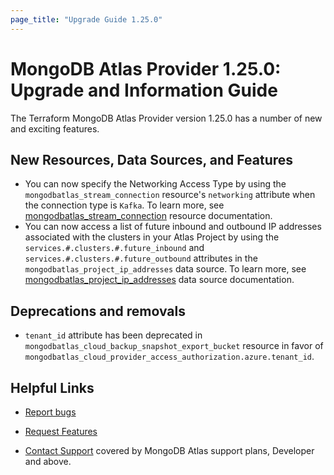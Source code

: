 ```yaml
---
page_title: "Upgrade Guide 1.25.0"
---
```


# MongoDB Atlas Provider 1.25.0: Upgrade and Information Guide

The Terraform MongoDB Atlas Provider version 1.25.0 has a number of new and exciting features.

## New Resources, Data Sources, and Features

- You can now specify the Networking Access Type by using the `mongodbatlas_stream_connection` resource's `networking` attribute when the connection type is `Kafka`. To learn more, see [mongodbatlas_stream_connection](https://registry.terraform.io/providers/mongodb/mongodbatlas/latest/docs/resources/stream_connection) resource documentation.
- You can now access a list of future inbound and outbound IP addresses associated with the clusters in your Atlas Project by using the `services.#.clusters.#.future_inbound` and `services.#.clusters.#.future_outbound` attributes in the `mongodbatlas_project_ip_addresses` data source. To learn more, see [mongodbatlas_project_ip_addresses](https://registry.terraform.io/providers/mongodb/mongodbatlas/latest/docs/data-sources/project_ip_addresses) data source documentation.

## Deprecations and removals

- `tenant_id` attribute has been deprecated in `mongodbatlas_cloud_backup_snapshot_export_bucket` resource in favor of `mongodbatlas_cloud_provider_access_authorization.azure.tenant_id`.



## Helpful Links

* [Report bugs](https://github.com/mongodb/terraform-provider-mongodbatlas/issues)

* [Request Features](https://feedback.mongodb.com/forums/924145-atlas?category_id=370723)

* [Contact Support](https://docs.atlas.mongodb.com/support/) covered by MongoDB Atlas support plans, Developer and above.
